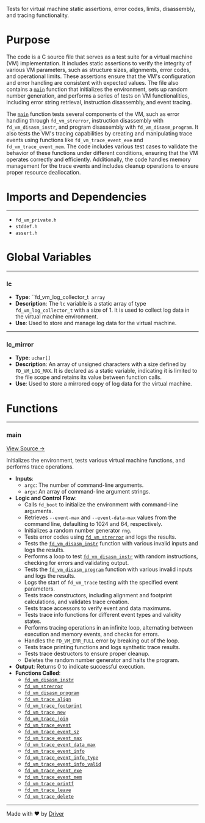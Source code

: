 <!--------------------------------------------------------------------------------->
<!-- IMPORTANT: This file is auto-generated by Driver (https://driver.ai). -------->
<!-- Manual edits may be overwritten on future commits. --------------------------->
<!--------------------------------------------------------------------------------->

Tests for virtual machine static assertions, error codes, limits, disassembly, and tracing functionality.

# Purpose
The code is a C source file that serves as a test suite for a virtual machine (VM) implementation. It includes static assertions to verify the integrity of various VM parameters, such as structure sizes, alignments, error codes, and operational limits. These assertions ensure that the VM's configuration and error handling are consistent with expected values. The file also contains a [`main`](<#main>) function that initializes the environment, sets up random number generation, and performs a series of tests on VM functionalities, including error string retrieval, instruction disassembly, and event tracing.

The [`main`](<#main>) function tests several components of the VM, such as error handling through `fd_vm_strerror`, instruction disassembly with `fd_vm_disasm_instr`, and program disassembly with `fd_vm_disasm_program`. It also tests the VM's tracing capabilities by creating and manipulating trace events using functions like `fd_vm_trace_event_exe` and `fd_vm_trace_event_mem`. The code includes various test cases to validate the behavior of these functions under different conditions, ensuring that the VM operates correctly and efficiently. Additionally, the code handles memory management for the trace events and includes cleanup operations to ensure proper resource deallocation.
# Imports and Dependencies

---
- `fd_vm_private.h`
- `stddef.h`
- `assert.h`


# Global Variables

---
### lc
- **Type**: ``fd_vm_log_collector_t` array`
- **Description**: The `lc` variable is a static array of type `fd_vm_log_collector_t` with a size of 1. It is used to collect log data in the virtual machine environment.
- **Use**: Used to store and manage log data for the virtual machine.


---
### lc\_mirror
- **Type**: ``uchar[]``
- **Description**: An array of unsigned characters with a size defined by `FD_VM_LOG_MAX`. It is declared as a static variable, indicating it is limited to the file scope and retains its value between function calls.
- **Use**: Used to store a mirrored copy of log data for the virtual machine.


# Functions

---
### main<!-- {{#callable:main}} -->
[View Source →](<../../../../../src/flamenco/vm/test_vm_base.c#L105>)

Initializes the environment, tests various virtual machine functions, and performs trace operations.
- **Inputs**:
    - `argc`: The number of command-line arguments.
    - `argv`: An array of command-line argument strings.
- **Logic and Control Flow**:
    - Calls `fd_boot` to initialize the environment with command-line arguments.
    - Retrieves `--event-max` and `--event-data-max` values from the command line, defaulting to 1024 and 64, respectively.
    - Initializes a random number generator `rng`.
    - Tests error codes using [`fd_vm_strerror`](<fd_vm.c.md#fd_vm_strerror>) and logs the results.
    - Tests the [`fd_vm_disasm_instr`](<fd_vm_disasm.c.md#fd_vm_disasm_instr>) function with various invalid inputs and logs the results.
    - Performs a loop to test [`fd_vm_disasm_instr`](<fd_vm_disasm.c.md#fd_vm_disasm_instr>) with random instructions, checking for errors and validating output.
    - Tests the [`fd_vm_disasm_program`](<fd_vm_disasm.c.md#fd_vm_disasm_program>) function with various invalid inputs and logs the results.
    - Logs the start of `fd_vm_trace` testing with the specified event parameters.
    - Tests trace constructors, including alignment and footprint calculations, and validates trace creation.
    - Tests trace accessors to verify event and data maximums.
    - Tests trace info functions for different event types and validity states.
    - Performs tracing operations in an infinite loop, alternating between execution and memory events, and checks for errors.
    - Handles the `FD_VM_ERR_FULL` error by breaking out of the loop.
    - Tests trace printing functions and logs synthetic trace results.
    - Tests trace destructors to ensure proper cleanup.
    - Deletes the random number generator and halts the program.
- **Output**: Returns 0 to indicate successful execution.
- **Functions Called**:
    - [`fd_vm_disasm_instr`](<fd_vm_disasm.c.md#fd_vm_disasm_instr>)
    - [`fd_vm_strerror`](<fd_vm.c.md#fd_vm_strerror>)
    - [`fd_vm_disasm_program`](<fd_vm_disasm.c.md#fd_vm_disasm_program>)
    - [`fd_vm_trace_align`](<fd_vm_trace.c.md#fd_vm_trace_align>)
    - [`fd_vm_trace_footprint`](<fd_vm_trace.c.md#fd_vm_trace_footprint>)
    - [`fd_vm_trace_new`](<fd_vm_trace.c.md#fd_vm_trace_new>)
    - [`fd_vm_trace_join`](<fd_vm_trace.c.md#fd_vm_trace_join>)
    - [`fd_vm_trace_event`](<fd_vm_base.h.md#fd_vm_trace_event>)
    - [`fd_vm_trace_event_sz`](<fd_vm_base.h.md#fd_vm_trace_event_sz>)
    - [`fd_vm_trace_event_max`](<fd_vm_base.h.md#fd_vm_trace_event_max>)
    - [`fd_vm_trace_event_data_max`](<fd_vm_base.h.md#fd_vm_trace_event_data_max>)
    - [`fd_vm_trace_event_info`](<fd_vm_base.h.md#fd_vm_trace_event_info>)
    - [`fd_vm_trace_event_info_type`](<fd_vm_base.h.md#fd_vm_trace_event_info_type>)
    - [`fd_vm_trace_event_info_valid`](<fd_vm_base.h.md#fd_vm_trace_event_info_valid>)
    - [`fd_vm_trace_event_exe`](<fd_vm_base.h.md#fd_vm_trace_event_exe>)
    - [`fd_vm_trace_event_mem`](<fd_vm_base.h.md#fd_vm_trace_event_mem>)
    - [`fd_vm_trace_printf`](<fd_vm_trace.c.md#fd_vm_trace_printf>)
    - [`fd_vm_trace_leave`](<fd_vm_trace.c.md#fd_vm_trace_leave>)
    - [`fd_vm_trace_delete`](<fd_vm_trace.c.md#fd_vm_trace_delete>)



---
Made with ❤️ by [Driver](https://www.driver.ai/)